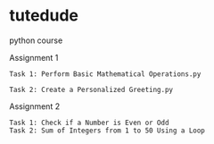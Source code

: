 # tutedude
python course

Assignment 1 

    Task 1: Perform Basic Mathematical Operations.py

    Task 2: Create a Personalized Greeting.py

Assignment 2

    Task 1: Check if a Number is Even or Odd
    Task 2: Sum of Integers from 1 to 50 Using a Loop
